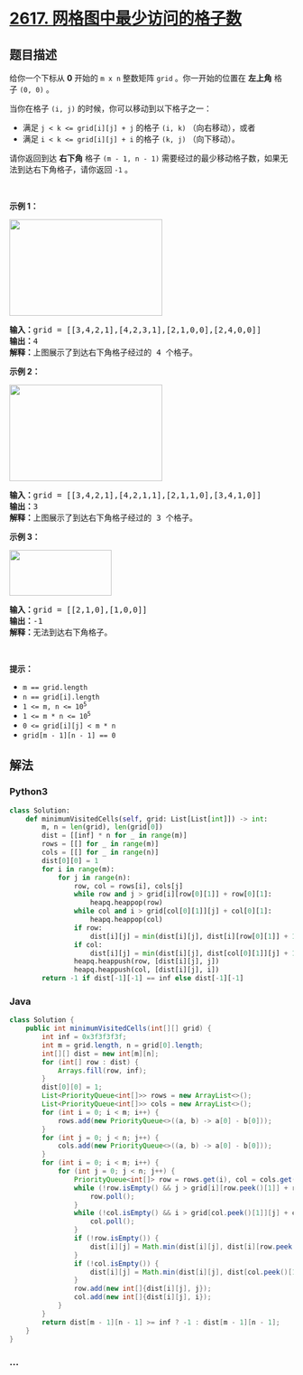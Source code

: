 # [2617. 网格图中最少访问的格子数](https://leetcode-cn.com/problems/minimum-number-of-visited-cells-in-a-grid)



## 题目描述

<!-- 这里写题目描述 -->

<p>给你一个下标从 <strong>0</strong>&nbsp;开始的&nbsp;<code>m x n</code>&nbsp;整数矩阵&nbsp;<code>grid</code>&nbsp;。你一开始的位置在&nbsp;<strong>左上角</strong>&nbsp;格子&nbsp;<code>(0, 0)</code>&nbsp;。</p>

<p>当你在格子&nbsp;<code>(i, j)</code>&nbsp;的时候，你可以移动到以下格子之一：</p>

<ul>
	<li>满足 <code>j &lt; k &lt;= grid[i][j] + j</code>&nbsp;的格子&nbsp;<code>(i, k)</code>&nbsp;（向右移动），或者</li>
	<li>满足 <code>i &lt; k &lt;= grid[i][j] + i</code>&nbsp;的格子&nbsp;<code>(k, j)</code>&nbsp;（向下移动）。</li>
</ul>

<p>请你返回到达 <strong>右下角</strong>&nbsp;格子&nbsp;<code>(m - 1, n - 1)</code>&nbsp;需要经过的最少移动格子数，如果无法到达右下角格子，请你返回&nbsp;<code>-1</code>&nbsp;。</p>

<p>&nbsp;</p>

<p><strong>示例 1：</strong></p>

<p><img alt="" src="https://assets.leetcode.com/uploads/2023/01/25/ex1.png" style="width: 271px; height: 171px;"></p>

<pre><b>输入：</b>grid = [[3,4,2,1],[4,2,3,1],[2,1,0,0],[2,4,0,0]]
<b>输出：</b>4
<b>解释：</b>上图展示了到达右下角格子经过的 4 个格子。
</pre>

<p><strong>示例 2：</strong></p>

<p><img alt="" src="https://assets.leetcode.com/uploads/2023/01/25/ex2.png" style="width: 271px; height: 171px;"></p>

<pre><b>输入：</b>grid = [[3,4,2,1],[4,2,1,1],[2,1,1,0],[3,4,1,0]]
<b>输出：</b>3
<strong>解释：</strong>上图展示了到达右下角格子经过的 3 个格子。
</pre>

<p><strong>示例 3：</strong></p>

<p><img alt="" src="https://assets.leetcode.com/uploads/2023/01/26/ex3.png" style="width: 181px; height: 81px;"></p>

<pre><b>输入：</b>grid = [[2,1,0],[1,0,0]]
<b>输出：</b>-1
<b>解释：</b>无法到达右下角格子。
</pre>

<p>&nbsp;</p>

<p><strong>提示：</strong></p>

<ul>
	<li><code>m == grid.length</code></li>
	<li><code>n == grid[i].length</code></li>
	<li><code>1 &lt;= m, n &lt;= 10<sup>5</sup></code></li>
	<li><code>1 &lt;= m * n &lt;= 10<sup>5</sup></code></li>
	<li><code>0 &lt;= grid[i][j] &lt; m * n</code></li>
	<li><code>grid[m - 1][n - 1] == 0</code></li>
</ul>


## 解法

<!-- 这里可写通用的实现逻辑 -->

<!-- tabs:start -->

### **Python3**

<!-- 这里可写当前语言的特殊实现逻辑 -->

```python
class Solution:
    def minimumVisitedCells(self, grid: List[List[int]]) -> int:
        m, n = len(grid), len(grid[0])
        dist = [[inf] * n for _ in range(m)]
        rows = [[] for _ in range(m)]
        cols = [[] for _ in range(n)]
        dist[0][0] = 1
        for i in range(m):
            for j in range(n):
                row, col = rows[i], cols[j]
                while row and j > grid[i][row[0][1]] + row[0][1]:
                    heapq.heappop(row)
                while col and i > grid[col[0][1]][j] + col[0][1]:
                    heapq.heappop(col)
                if row:
                    dist[i][j] = min(dist[i][j], dist[i][row[0][1]] + 1)
                if col:
                    dist[i][j] = min(dist[i][j], dist[col[0][1]][j] + 1)
                heapq.heappush(row, [dist[i][j], j])
                heapq.heappush(col, [dist[i][j], i])
        return -1 if dist[-1][-1] == inf else dist[-1][-1]

```

### **Java**

<!-- 这里可写当前语言的特殊实现逻辑 -->

```java
class Solution {
    public int minimumVisitedCells(int[][] grid) {
        int inf = 0x3f3f3f3f;
        int m = grid.length, n = grid[0].length;
        int[][] dist = new int[m][n];
        for (int[] row : dist) {
            Arrays.fill(row, inf);
        }
        dist[0][0] = 1;
        List<PriorityQueue<int[]>> rows = new ArrayList<>();
        List<PriorityQueue<int[]>> cols = new ArrayList<>();
        for (int i = 0; i < m; i++) {
            rows.add(new PriorityQueue<>((a, b) -> a[0] - b[0]));
        }
        for (int j = 0; j < n; j++) {
            cols.add(new PriorityQueue<>((a, b) -> a[0] - b[0]));
        }
        for (int i = 0; i < m; i++) {
            for (int j = 0; j < n; j++) {
                PriorityQueue<int[]> row = rows.get(i), col = cols.get(j);
                while (!row.isEmpty() && j > grid[i][row.peek()[1]] + row.peek()[1]) {
                    row.poll();
                }
                while (!col.isEmpty() && i > grid[col.peek()[1]][j] + col.peek()[1]) {
                    col.poll();
                }
                if (!row.isEmpty()) {
                    dist[i][j] = Math.min(dist[i][j], dist[i][row.peek()[1]] + 1);
                }
                if (!col.isEmpty()) {
                    dist[i][j] = Math.min(dist[i][j], dist[col.peek()[1]][j] + 1);
                }
                row.add(new int[]{dist[i][j], j});
                col.add(new int[]{dist[i][j], i});
            }
        }
        return dist[m - 1][n - 1] >= inf ? -1 : dist[m - 1][n - 1];
    }
}
```

### **...**

```

```

<!-- tabs:end -->
